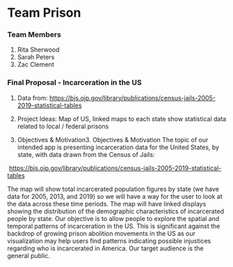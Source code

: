 # Team Prison

### Team Members
1. Rita Sherwood
2. Sarah Peters
3. Zac Clement

### Final Proposal - Incarceration in the US
1. Data from: https://bjs.ojp.gov/library/publications/census-jails-2005-2019-statistical-tables

2. Project Ideas:
    Map of US, linked maps to each state show statistical data related to local / federal prisons

3. Objectives & Motivation3. Objectives & Motivation
The topic of our intended app is presenting incarceration data for the United States, by state, with data drawn from the Census of Jails:

 https://bjs.ojp.gov/library/publications/census-jails-2005-2019-statistical-tables


The map will show total incarcerated population figures by state (we have data for 2005, 2013, and 2019) so we will have a way for the user to look at the data across these time periods. The map will have linked displays showing the distribution of the demographic characteristics of incarcerated people by state. Our objective is to allow people to explore the spatial and temporal patterns of incarceration in the US. This is significant against the backdrop of growing prison abolition movements in the US as our visualization may help users find patterns indicating possible injustices regarding who is incarcerated in America. Our target audience is the general public.